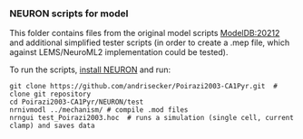 ### NEURON scripts for model

This folder contains files from the original model scripts [ModelDB:20212](https://senselab.med.yale.edu/modeldb/showModel.cshtml?model=20212) and additional simplified tester scripts (in order to create a .mep file, which against LEMS/NeuroML2 implementation could be tested).

To run the scripts, [install NEURON](https://www.neuron.yale.edu/neuron/download) and run:

    git clone https://github.com/andrisecker/Poirazi2003-CA1Pyr.git  # clone git repository
    cd Poirazi2003-CA1Pyr/NEURON/test
    nrnivmodl ../mechanism/ # compile .mod files
    nrngui test_Poirazi2003.hoc  # runs a simulation (single cell, current clamp) and saves data
